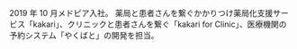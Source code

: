 2019 年 10 月メドピア入社。
薬局と患者さんを繋ぐかかりつけ薬局化支援サービス「kakari」、クリニックと患者さんを繋ぐ「kakari for Clinic」、医療機関の予約システム「やくばと」の開発を担当。
